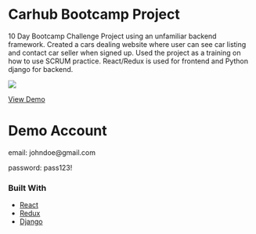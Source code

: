 # Carhub Bootcamp Project

10 Day Bootcamp Challenge Project using an unfamiliar backend framework. Created a cars dealing website where user can see car listing and contact car seller when signed up. Used the project as a training on how to use SCRUM practice.  React/Redux is used for frontend and Python django for backend.

![](https://i.gyazo.com/25261786659b86bfecb2c7adb29801fe.gif)

 <a href="https://harux-queue-ordering-d6to1rp1e.vercel.app/" target="_blank">View Demo</a>
 
# Demo Account
  <p> email:  johndoe@gmail.com</p>
  <p> password: pass123! </p>
  
  
### Built With
* [React](https://reactjs.org/)
* [Redux](https://redux.js.org/)
* [Django](https://www.djangoproject.com/)

